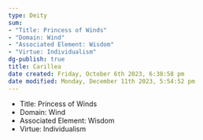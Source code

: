 ```yaml
---
type: Deity
sum:
- "Title: Princess of Winds"
- "Domain: Wind"
- "Associated Element: Wisdom"
- "Virtue: Individualism"
dg-publish: true
title: Carillea
date created: Friday, October 6th 2023, 6:38:58 pm
date modified: Monday, December 11th 2023, 5:54:52 pm
---
```


- Title: Princess of Winds
- Domain: Wind
- Associated Element: Wisdom
- Virtue: Individualism

